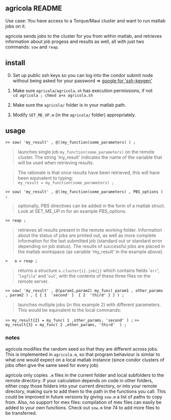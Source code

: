 agricola README
---------------

   Use case:
   You have access to a Torque/Maui cluster and want to run matlab jobs on it.

   agricola sends jobs to the cluster for you from within matlab, and
   retrieves information about job progess and results as well, all with just two commands: `sow` and `reap`.


install
-------

   0.  Set up public ssh keys so you can log into the condor submit node
       without being asked for your password  =>  [google for 'ssh-keygen'](http://www.google.com/search?rls=en&q=ssh-keygen)

   1.  Make sure `agricola/agricola.sh` has execution permissions, if not  
       ` cd agricola ; chmod a+x agricola.sh `

   2.  Make sure the ` agricola/ ` folder is in your matlab path.

   3.  Modify  ` SET_ME_UP.m `   (in the `agricola/` folder) appropriately.


usage
------

`>> sow( 'my_result' , @()my_function(some_parameters) ) ;`

>   launches single job   `my_function(some_parameters)`   on the remote
>   cluster. The string  'my_result'  indicates the name of the variable
>   that will be used when retrieving results.

>   The rationale is that once results have been retrieved, this will have
>   been equivalent to typing:  
>   ` my_result = my_function(some_parameters) ; `
   
`>> sow( 'my_result' , @()my_function(some_parameters) , PBS_options ) ;`

>   optionally, PBS directives can be added in the form of a matlab struct.
>   Look at SET_ME_UP.m for an example PBS_options.


`>> reap ; `

>   retrieves all results present in the remote working folder. Information
>   about the status of jobs are printed out, as well as more complete
>   information for the last submitted job (standard out or standard error
>   depending on job status). The results of successful jobs are placed in
>   the matlab workspace (as variable 'my_result' in the example above).

`>   a = reap ;`

>   returns a structure ` a.cluster{i}.job{j} ` 
>   which contains fields '`err`', '`logfile`' and '`out`',
>   with the contents of these three files on the remote server.



`>> sow( 'my_result' , @(param1,param2) my_func( param1 , other_params , param2 ) ,
  { { 1  'second' }  { 2  'third' } } ) ;`

>   launches multiple jobs (in this example 2) with different
>   parameters. This would be equivalent to the local commands:
   
`>> my_result{2} = my_func( 1 ,other_params, 'second' ) ;`
`>> my_result{3} = my_func( 2 ,other_params, 'third'  ) ;`



### notes ###

   agricola modifies the random seed so that they are different across
   jobs. This is implemented in `agricola.m`, so that program behaviour is
   similar to what one would expect on a local matlab instance (since
   condor clusters of jobs often give the same seed for every job).

   agricola only copies `.m` files in the current folder and local subfolders to the remote
   directory. If your calculation depends on code in other folders, either
   copy those folders into your current directory, or into your remote
   directory, making sure to add them to the path in the functions you
   call. This could be improved in future versions by giving `sow.m` a list of
   paths to copy from. Also, no support for mex files: compilation of mex
   files can easily be added to your own functions. Check out `sow.m` line 74 
   to add more files to be transferred.
